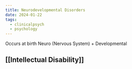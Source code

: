```yaml
---
title: Neurodevelopmental Disorders
date: 2024-01-22
tags:
  - clinicalpsych
  - psychology
---
```

Occurs at birth
Neuro (Nervous System) + Developmental 

## [[Intellectual Disability]]

